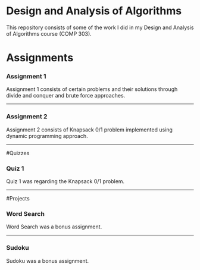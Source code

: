 # Design and Analysis of Algorithms

This repository consists of some of the work I did in my Design and Analysis of Algorithms course (COMP 303).

# Assignments

### Assignment 1
Assignment 1 consists of certain problems and their solutions through divide and conquer and brute force approaches.

<hr>


### Assignment 2
Assignment 2 consists of Knapsack 0/1 problem implemented using dynamic programming approach.

<hr>

#Quizzes

### Quiz 1
Quiz 1 was regarding the Knapsack 0/1 problem.

<hr>

#Projects

### Word Search
Word Search was a bonus assignment.

<hr>


### Sudoku
Sudoku was a bonus assignment.

